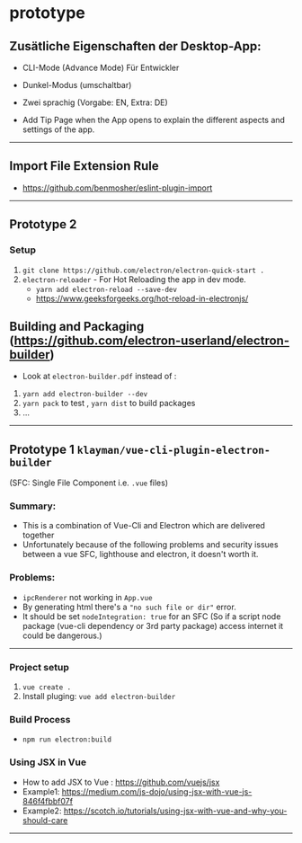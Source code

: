 # prototype

## Zusätliche Eigenschaften der Desktop-App:

* CLI-Mode (Advance Mode) Für Entwickler

* Dunkel-Modus (umschaltbar)

* Zwei sprachig (Vorgabe: EN, Extra: DE)

* Add Tip Page when the App opens to explain the different aspects and settings of the app.
___

## Import File Extension Rule
* https://github.com/benmosher/eslint-plugin-import
___

## Prototype 2 

### Setup
1. ``git clone https://github.com/electron/electron-quick-start .``
2. ``electron-reloader`` - For Hot Reloading the app in dev mode.
   * ``yarn add electron-reload --save-dev``
   * https://www.geeksforgeeks.org/hot-reload-in-electronjs/
   
## Building and Packaging (https://github.com/electron-userland/electron-builder)
* Look at ``electron-builder.pdf`` instead of :
1. ``yarn add electron-builder --dev``
2. ``yarn pack`` to test , ``yarn dist`` to build packages
3. ...
___

## Prototype 1 ``klayman/vue-cli-plugin-electron-builder``
(SFC: Single File Component i.e. ``.vue`` files)

### __Summary:__
* This is a combination of Vue-Cli and Electron which are delivered together
* Unfortunately because of the following problems and security issues between a vue SFC, lighthouse and electron, it doesn't worth it. 

### __Problems:__ 
* ``ipcRenderer`` not working in ``App.vue``
* By generating html there's a ``"no such file or dir"`` error.
* It should be set ``nodeIntegration: true`` for an SFC (So if a script node package (vue-cli dependency or 3rd party package) access internet it could be dangerous.)
___

### Project setup
1. ``vue create .``
2. Install pluging: ``vue add electron-builder``

### Build Process
* ``npm run electron:build``
    
### Using JSX in Vue
* How to add JSX to Vue : https://github.com/vuejs/jsx
* Example1: https://medium.com/js-dojo/using-jsx-with-vue-js-846f4fbbf07f
* Example2: https://scotch.io/tutorials/using-jsx-with-vue-and-why-you-should-care
___

